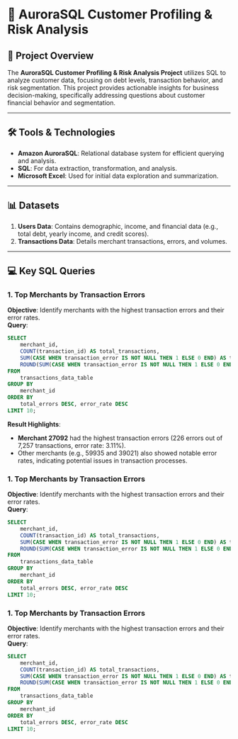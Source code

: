 # 🚀 **AuroraSQL Customer Profiling & Risk Analysis**

## 📜 **Project Overview**

The **AuroraSQL Customer Profiling & Risk Analysis Project** utilizes SQL to analyze customer data, focusing on debt levels, transaction behavior, and risk segmentation. This project provides actionable insights for business decision-making, specifically addressing questions about customer financial behavior and segmentation.

---

## 🛠️ **Tools & Technologies**

- **Amazon AuroraSQL**: Relational database system for efficient querying and analysis.  
- **SQL**: For data extraction, transformation, and analysis.  
- **Microsoft Excel**: Used for initial data exploration and summarization.

---

## 📊 **Datasets**

1. **Users Data**: Contains demographic, income, and financial data (e.g., total debt, yearly income, and credit scores).  
2. **Transactions Data**: Details merchant transactions, errors, and volumes.

---

## 💻 **Key SQL Queries**

### **1. Top Merchants by Transaction Errors**

**Objective**: Identify merchants with the highest transaction errors and their error rates.  
**Query**:  
```sql
SELECT
    merchant_id,
    COUNT(transaction_id) AS total_transactions,
    SUM(CASE WHEN transaction_error IS NOT NULL THEN 1 ELSE 0 END) AS total_errors,
    ROUND(SUM(CASE WHEN transaction_error IS NOT NULL THEN 1 ELSE 0 END) * 100.0 / COUNT(transaction_id), 2) AS error_rate
FROM
    transactions_data_table
GROUP BY
    merchant_id
ORDER BY
    total_errors DESC, error_rate DESC
LIMIT 10;
```
**Result Highlights**:
- **Merchant 27092** had the highest transaction errors (226 errors out of 7,257 transactions, error rate: 3.11%).
- Other merchants (e.g., 59935 and 39021) also showed notable error rates, indicating potential issues in transaction processes.

### **1. Top Merchants by Transaction Errors**

**Objective**: Identify merchants with the highest transaction errors and their error rates.  
**Query**:  
```sql
SELECT
    merchant_id,
    COUNT(transaction_id) AS total_transactions,
    SUM(CASE WHEN transaction_error IS NOT NULL THEN 1 ELSE 0 END) AS total_errors,
    ROUND(SUM(CASE WHEN transaction_error IS NOT NULL THEN 1 ELSE 0 END) * 100.0 / COUNT(transaction_id), 2) AS error_rate
FROM
    transactions_data_table
GROUP BY
    merchant_id
ORDER BY
    total_errors DESC, error_rate DESC
LIMIT 10;
```

### **1. Top Merchants by Transaction Errors**

**Objective**: Identify merchants with the highest transaction errors and their error rates.  
**Query**:  
```sql
SELECT
    merchant_id,
    COUNT(transaction_id) AS total_transactions,
    SUM(CASE WHEN transaction_error IS NOT NULL THEN 1 ELSE 0 END) AS total_errors,
    ROUND(SUM(CASE WHEN transaction_error IS NOT NULL THEN 1 ELSE 0 END) * 100.0 / COUNT(transaction_id), 2) AS error_rate
FROM
    transactions_data_table
GROUP BY
    merchant_id
ORDER BY
    total_errors DESC, error_rate DESC
LIMIT 10;


